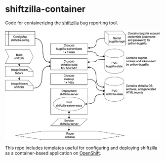 # shiftzilla-container
Code for containerizing the [shiftzilla](https://github.com/nhr/shiftzilla) bug reporting tool.

![shiftzilla app diagram](https://raw.githubusercontent.com/nhr/shiftzilla-container/master/assets/shiftzilla_project.png)

This repo includes templates useful for configuring and deploying shiftzilla as a container-based application on [OpenShift](https://openshift.com/).

